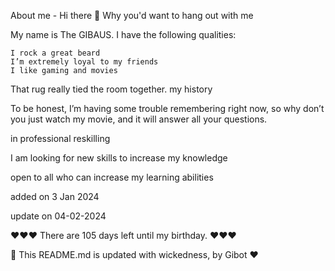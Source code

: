 
About me - Hi there 👋
Why you'd want to hang out with me

My name is The GIBAUS. I have the following qualities:

    I rock a great beard
    I’m extremely loyal to my friends
    I like gaming and movies

That rug really tied the room together.
my history

To be honest, I’m having some trouble remembering right now, so why don’t you just watch my movie, and it will answer all your questions.

in professional reskilling

I am looking for new skills to increase my knowledge

open to all who can increase my learning abilities

added on 3 Jan 2024

update on 04-02-2024

❤️❤️❤️  There are 105 days left until my birthday. ❤️❤️❤️

🤖 This README.md is updated with wickedness, by Gibot ❤️
